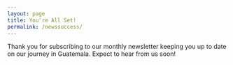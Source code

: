 ```yaml
---
layout: page
title: You're All Set!
permalink: /newssuccess/
---
```


<p style="margin-bottom: 40px;">Thank you for subscribing to our monthly newsletter keeping you up to date on our journey in Guatemala. Expect to hear from us soon!</p>
